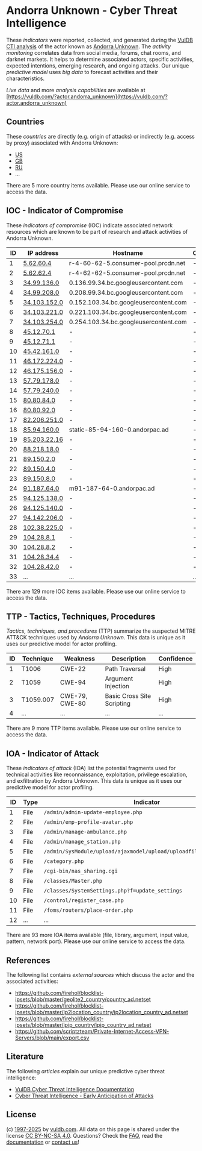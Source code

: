 # Andorra Unknown - Cyber Threat Intelligence

These _indicators_ were reported, collected, and generated during the [VulDB CTI analysis](https://vuldb.com/?kb.cti) of the actor known as [Andorra Unknown](https://vuldb.com/?actor.andorra_unknown). The _activity monitoring_ correlates data from social media, forums, chat rooms, and darknet markets. It helps to determine associated actors, specific activities, expected intentions, emerging research, and ongoing attacks. Our unique _predictive model_ uses _big data_ to forecast activities and their characteristics.

_Live data_ and more _analysis capabilities_ are available at [https://vuldb.com/?actor.andorra_unknown](https://vuldb.com/?actor.andorra_unknown)

## Countries

These _countries_ are directly (e.g. origin of attacks) or indirectly (e.g. access by proxy) associated with Andorra Unknown:

* [US](https://vuldb.com/?country.us)
* [GB](https://vuldb.com/?country.gb)
* [RU](https://vuldb.com/?country.ru)
* ...

There are 5 more country items available. Please use our online service to access the data.

## IOC - Indicator of Compromise

These _indicators of compromise_ (IOC) indicate associated network resources which are known to be part of research and attack activities of Andorra Unknown.

ID | IP address | Hostname | Campaign | Confidence
-- | ---------- | -------- | -------- | ----------
1 | [5.62.60.4](https://vuldb.com/?ip.5.62.60.4) | r-4-60-62-5.consumer-pool.prcdn.net | - | High
2 | [5.62.62.4](https://vuldb.com/?ip.5.62.62.4) | r-4-62-62-5.consumer-pool.prcdn.net | - | High
3 | [34.99.136.0](https://vuldb.com/?ip.34.99.136.0) | 0.136.99.34.bc.googleusercontent.com | - | Medium
4 | [34.99.208.0](https://vuldb.com/?ip.34.99.208.0) | 0.208.99.34.bc.googleusercontent.com | - | Medium
5 | [34.103.152.0](https://vuldb.com/?ip.34.103.152.0) | 0.152.103.34.bc.googleusercontent.com | - | Medium
6 | [34.103.221.0](https://vuldb.com/?ip.34.103.221.0) | 0.221.103.34.bc.googleusercontent.com | - | Medium
7 | [34.103.254.0](https://vuldb.com/?ip.34.103.254.0) | 0.254.103.34.bc.googleusercontent.com | - | Medium
8 | [45.12.70.1](https://vuldb.com/?ip.45.12.70.1) | - | - | High
9 | [45.12.71.1](https://vuldb.com/?ip.45.12.71.1) | - | - | High
10 | [45.42.161.0](https://vuldb.com/?ip.45.42.161.0) | - | - | High
11 | [46.172.224.0](https://vuldb.com/?ip.46.172.224.0) | - | - | High
12 | [46.175.156.0](https://vuldb.com/?ip.46.175.156.0) | - | - | High
13 | [57.79.178.0](https://vuldb.com/?ip.57.79.178.0) | - | - | High
14 | [57.79.240.0](https://vuldb.com/?ip.57.79.240.0) | - | - | High
15 | [80.80.84.0](https://vuldb.com/?ip.80.80.84.0) | - | - | High
16 | [80.80.92.0](https://vuldb.com/?ip.80.80.92.0) | - | - | High
17 | [82.206.251.0](https://vuldb.com/?ip.82.206.251.0) | - | - | High
18 | [85.94.160.0](https://vuldb.com/?ip.85.94.160.0) | static-85-94-160-0.andorpac.ad | - | High
19 | [85.203.22.16](https://vuldb.com/?ip.85.203.22.16) | - | - | High
20 | [88.218.18.0](https://vuldb.com/?ip.88.218.18.0) | - | - | High
21 | [89.150.2.0](https://vuldb.com/?ip.89.150.2.0) | - | - | High
22 | [89.150.4.0](https://vuldb.com/?ip.89.150.4.0) | - | - | High
23 | [89.150.8.0](https://vuldb.com/?ip.89.150.8.0) | - | - | High
24 | [91.187.64.0](https://vuldb.com/?ip.91.187.64.0) | m91-187-64-0.andorpac.ad | - | High
25 | [94.125.138.0](https://vuldb.com/?ip.94.125.138.0) | - | - | High
26 | [94.125.140.0](https://vuldb.com/?ip.94.125.140.0) | - | - | High
27 | [94.142.206.0](https://vuldb.com/?ip.94.142.206.0) | - | - | High
28 | [102.38.225.0](https://vuldb.com/?ip.102.38.225.0) | - | - | High
29 | [104.28.8.1](https://vuldb.com/?ip.104.28.8.1) | - | - | High
30 | [104.28.8.2](https://vuldb.com/?ip.104.28.8.2) | - | - | High
31 | [104.28.34.4](https://vuldb.com/?ip.104.28.34.4) | - | - | High
32 | [104.28.42.0](https://vuldb.com/?ip.104.28.42.0) | - | - | High
33 | ... | ... | ... | ...

There are 129 more IOC items available. Please use our online service to access the data.

## TTP - Tactics, Techniques, Procedures

_Tactics, techniques, and procedures_ (TTP) summarize the suspected MITRE ATT&CK techniques used by _Andorra Unknown_. This data is unique as it uses our predictive model for actor profiling.

ID | Technique | Weakness | Description | Confidence
-- | --------- | -------- | ----------- | ----------
1 | T1006 | CWE-22 | Path Traversal | High
2 | T1059 | CWE-94 | Argument Injection | High
3 | T1059.007 | CWE-79, CWE-80 | Basic Cross Site Scripting | High
4 | ... | ... | ... | ...

There are 9 more TTP items available. Please use our online service to access the data.

## IOA - Indicator of Attack

These _indicators of attack_ (IOA) list the potential fragments used for technical activities like reconnaissance, exploitation, privilege escalation, and exfiltration by Andorra Unknown. This data is unique as it uses our predictive model for actor profiling.

ID | Type | Indicator | Confidence
-- | ---- | --------- | ----------
1 | File | `/admin/admin-update-employee.php` | High
2 | File | `/admin/emp-profile-avatar.php` | High
3 | File | `/admin/manage-ambulance.php` | High
4 | File | `/admin/manage_station.php` | High
5 | File | `/admin/SysModule/upload/ajaxmodel/upload/uploadfilepath/sysmodule_1` | High
6 | File | `/category.php` | High
7 | File | `/cgi-bin/nas_sharing.cgi` | High
8 | File | `/classes/Master.php` | High
9 | File | `/classes/SystemSettings.php?f=update_settings` | High
10 | File | `/control/register_case.php` | High
11 | File | `/foms/routers/place-order.php` | High
12 | ... | ... | ...

There are 93 more IOA items available (file, library, argument, input value, pattern, network port). Please use our online service to access the data.

## References

The following list contains _external sources_ which discuss the actor and the associated activities:

* https://github.com/firehol/blocklist-ipsets/blob/master/geolite2_country/country_ad.netset
* https://github.com/firehol/blocklist-ipsets/blob/master/ip2location_country/ip2location_country_ad.netset
* https://github.com/firehol/blocklist-ipsets/blob/master/ipip_country/ipip_country_ad.netset
* https://github.com/scriptzteam/Private-Internet-Access-VPN-Servers/blob/main/export.csv

## Literature

The following _articles_ explain our unique predictive cyber threat intelligence:

* [VulDB Cyber Threat Intelligence Documentation](https://vuldb.com/?kb.cti)
* [Cyber Threat Intelligence - Early Anticipation of Attacks](https://www.scip.ch/en/?labs.20201022)

## License

(c) [1997-2025](https://vuldb.com/?kb.changelog) by [vuldb.com](https://vuldb.com/?kb.about). All data on this page is shared under the license [CC BY-NC-SA 4.0](https://creativecommons.org/licenses/by-nc-sa/4.0/). Questions? Check the [FAQ](https://vuldb.com/?kb.faq), read the [documentation](https://vuldb.com/?kb) or [contact us](https://vuldb.com/?contact)!
